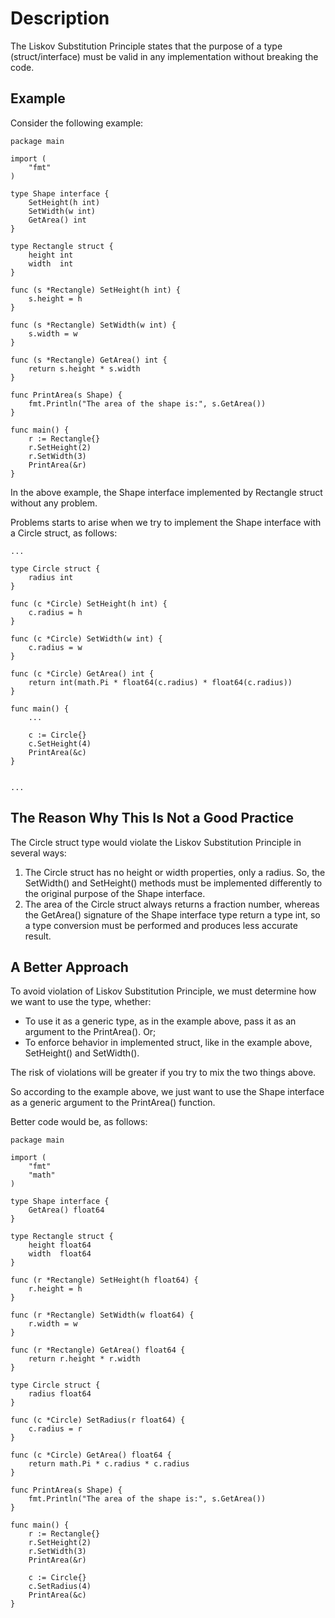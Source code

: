 # Description

The Liskov Substitution Principle states that the purpose of a type (struct/interface) must be valid in any implementation without breaking the code.

## Example

Consider the following example:

```
package main

import (
	"fmt"
)

type Shape interface {
	SetHeight(h int)
	SetWidth(w int)
	GetArea() int
}

type Rectangle struct {
	height int
	width  int
}

func (s *Rectangle) SetHeight(h int) {
	s.height = h
}

func (s *Rectangle) SetWidth(w int) {
	s.width = w
}

func (s *Rectangle) GetArea() int {
	return s.height * s.width
}

func PrintArea(s Shape) {
	fmt.Println("The area of the shape is:", s.GetArea())
}

func main() {
	r := Rectangle{}
	r.SetHeight(2)
	r.SetWidth(3)
	PrintArea(&r)
}
```

In the above example, the Shape interface implemented by Rectangle struct without any problem.

Problems starts to arise when we try to implement the Shape interface with a Circle struct, as follows:

```
...

type Circle struct {
	radius int
}

func (c *Circle) SetHeight(h int) {
	c.radius = h
}

func (c *Circle) SetWidth(w int) {
	c.radius = w
}

func (c *Circle) GetArea() int {
	return int(math.Pi * float64(c.radius) * float64(c.radius))
}

func main() {
    ...

	c := Circle{}
	c.SetHeight(4)
	PrintArea(&c)
}


...
```

## The Reason Why This Is Not a Good Practice

The Circle struct type would violate the Liskov Substitution Principle in several ways:

1. The Circle struct has no height or width properties, only a radius. So, the SetWidth() and SetHeight() methods must be implemented differently to the original purpose of the Shape interface.
2. The area of the Circle struct always returns a fraction number, whereas the GetArea() signature of the Shape interface type return a type int, so a type conversion must be performed and produces less accurate result.

## A Better Approach

To avoid violation of Liskov Substitution Principle, we must determine how we want to use the type, whether:

- To use it as a generic type, as in the example above, pass it as an argument to the PrintArea(). Or;
- To enforce behavior in implemented struct, like in the example above, SetHeight() and SetWidth().

The risk of violations will be greater if you try to mix the two things above.

So according to the example above, we just want to use the Shape interface as a generic argument to the PrintArea() function.

Better code would be, as follows:

```
package main

import (
	"fmt"
	"math"
)

type Shape interface {
	GetArea() float64
}

type Rectangle struct {
	height float64
	width  float64
}

func (r *Rectangle) SetHeight(h float64) {
	r.height = h
}

func (r *Rectangle) SetWidth(w float64) {
	r.width = w
}

func (r *Rectangle) GetArea() float64 {
	return r.height * r.width
}

type Circle struct {
	radius float64
}

func (c *Circle) SetRadius(r float64) {
	c.radius = r
}

func (c *Circle) GetArea() float64 {
	return math.Pi * c.radius * c.radius
}

func PrintArea(s Shape) {
	fmt.Println("The area of the shape is:", s.GetArea())
}

func main() {
	r := Rectangle{}
	r.SetHeight(2)
	r.SetWidth(3)
	PrintArea(&r)

	c := Circle{}
	c.SetRadius(4)
	PrintArea(&c)
}
```
